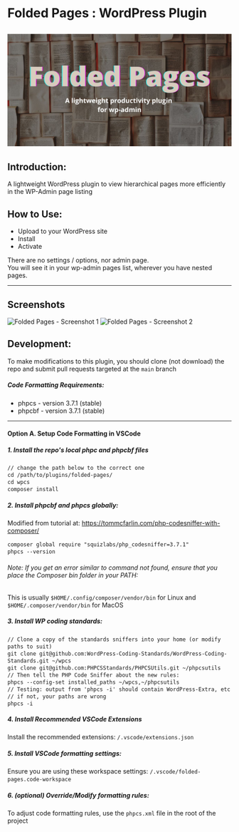 # Folded Pages : WordPress Plugin
![Folded Pages - Banner Image](/images/banner-mid.jpeg)
---
## Introduction:
A lightweight WordPress plugin to view hierarchical pages more efficiently in the WP-Admin page listing

## How to Use:

- Upload to your WordPress site
- Install
- Activate

There are no settings / options, nor admin page.  
You will see it in your wp-admin pages list, wherever you have nested pages.

---

## Screenshots

![Folded Pages - Screenshot 1](/images/screenshot-1.jpeg)
![Folded Pages - Screenshot 2](/images/screenshot-2.jpeg)

## Development:

To make modifications to this plugin, you should clone (not download) the repo and submit pull requests targeted at the `main` branch

##### Code Formatting Requirements:
- phpcs - version 3.7.1 (stable) 
- phpcbf - version 3.7.1 (stable)

---
#### Option A. Setup Code Formatting in VSCode

##### 1. Install the repo's local phpc and phpcbf files
```
// change the path below to the correct one
cd /path/to/plugins/folded-pages/
cd wpcs
composer install
```
##### 2. Install phpcbf and phpcs globally:

Modified from tutorial at: 
https://tommcfarlin.com/php-codesniffer-with-composer/

```
composer global require "squizlabs/php_codesniffer=3.7.1"
phpcs --version
```
###### _Note: If you get an error similar to command not found, ensure that you place the Composer bin folder in your PATH:_

This is usually `$HOME/.config/composer/vendor/bin` for Linux and `$HOME/.composer/vendor/bin` for MacOS

##### 3. Install WP coding standards:
```
// Clone a copy of the standards sniffers into your home (or modify paths to suit)
git clone git@github.com:WordPress-Coding-Standards/WordPress-Coding-Standards.git ~/wpcs
git clone git@github.com:PHPCSStandards/PHPCSUtils.git ~/phpcsutils
// Then tell the PHP Code Sniffer about the new rules:
phpcs --config-set installed_paths ~/wpcs,~/phpcsutils
// Testing: output from 'phpcs -i' should contain WordPress-Extra, etc 
// if not, your paths are wrong
phpcs -i
```

##### 4. Install Recommended VSCode Extensions
Install the recommended extensions: 
`/.vscode/extensions.json`

##### 5. Install VSCode formatting settings:
Ensure you are using these workspace settings: 
`/.vscode/folded-pages.code-workspace`

##### 6. (optional) Override/Modify formatting rules:
To adjust code formatting rules, use the `phpcs.xml` file in the root of the project
